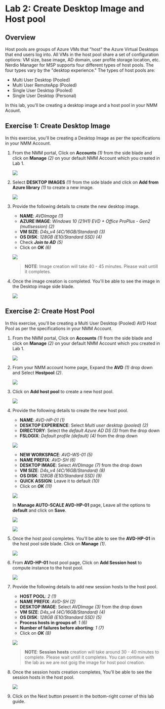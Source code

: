 # Lab 2: Create Desktop Image and Host pool

## Overview

Host pools are groups of Azure VMs that "host" the Azure Virtual Desktops that end users log into. All VMs in the host pool share a set of configuration options: VM size, base image, AD domain, user profile storage location, etc. Nerdio Manager for MSP supports four different types of host pools. The four types vary by the "desktop experience." The types of host pools are: 
* Multi User Desktop (Pooled)
* Multi User RemoteApp (Pooled)
* Single User Desktop (Pooled)
* Single User Desktop (Personal)

In this lab, you'll be creating a desktop image and a host pool in your NMM Acount.

## Exercise 1: Create Desktop Image

In this exercise, you'll be creating a Desktop Image as per the specifications in your NMM Account.

1. From the NMM portal, Click on **Accounts** *(1)* from the side blade and click on **Manage** *(2)* on your default NMM Account which you created in Lab 1.

   ![](media/2s1.png)
   
1. Select **DESKTOP IMAGES** *(1)* from the side blade and click on **Add from Azure library** *(1)* to create a new image.

   ![](media/2s2.png)
   
1. Provide the following details to create the new desktop image.

   - **NAME**: *AVDImage (1)*
   - **AZURE IMAGE**: *Windows 10 (21H1) EVD + Office ProPlus - Gen2 (mutlsession) (2)*
   - **VM SIZE**: *D4s_v4 (4C/16GB/Standard) (3)*
   - **OS DISK**: *128GB (E10/Standard SSD) (4)*
   - Check ***Join to AD*** *(5)*
   - Click on ***OK*** *(6)*

   ![](media/2ss3.png)
   
   >**NOTE**: Image creation will take 40 - 45 minutes. Please wait untill it completes.
   
1. Once the image creation is completed. You'll be able to see the image in the Desktop image side blade.

   ![](media/2ss4.png)
   
## Exercise 2: Create Host Pool

In this exercise, you'll be creating a Multi User Desktop (Pooled) AVD Host Pool as per the specifications in your NMM Account.

1. From the NMM portal, Click on **Accounts** *(1)* from the side blade and click on **Manage** *(2)* on your default NMM Account which you created in Lab 1.

   ![](media/2s1.png)
   
1. From your NMM account home page, Expand the **AVD** *(1)* drop down and Select **Hostpool** *(2)*.

   ![](media/2s5.png)
   
1. Click on **Add host pool** to create a new host pool.

   ![](media/2s6.png)
   
1. Provide the following details to create the new host pool.

   - **NAME**: *AVD-HP-01 (1)*
   - **DESKTOP EXPERIENCE**: Select *Multi user desktop (pooled) (2)*
   - **DIRECTORY**: Select the *default Azure AD DS (3)* from the drop down
   - **FSLOGIX**: *Default profile (default) (4)* from the drop down

   ![](media/2ss7.png)
   
   - **NEW WORKSPACE**: *AVD-WS-01 (5)*
   - **NAME PREFIX**: *AVD-SH (6)*
   - **DESKTOP IMAGE**: Select *AVDImage (7)* from the drop down
   - **VM SIZE**: *D4s_v4 (4C/16GB/Standard) (8)*
   - **OS DISK**: *128GB (E10/Standard SSD) (9)*
   - **QUICK ASSIGN**: Leave it to default *(10)*
   - Click on ***OK*** *(11)*

   ![](media/2ss8.png)

   In **Manage AUTO-SCALE AVD-HP-01** page, Leave all the options to **default** and click on **Save**.
   
   ![](media/2ss9.png)
   
   ![](media/2ss10.png)
   
1. Once the host pool completes. You'll be able to see the **AVD-HP-01** in the host pool side blade. Click on **Manage** *(1)*.

   ![](media/2ss11.png)
   
1. From **AVD-HP-01** host pool page, Click on **Add Session host** to compute instance to the host pool.

   ![](media/2s12.png)
   
1. Provide the following details to add new session hosts to the host pool.

   - **HOST POOL**: *2 (1)*
   - **NAME PREFIX**: *AVD-SH (2)*
   -  **DESKTOP IMAGE**: Select *AVDImage (3)* from the drop down
   - **VM SIZE**: *D4s_v4 (4C/16GB/Standard) (4)*
   - **OS DISK**: *128GB (E10/Standard SSD) (5)*
   - **Process hosts in groups of**: *1 (6)*
   - **Number of failures before aborting**: *1 (7)*
   - Click on ***OK*** *(8)*

   ![](media/2ss13.png)
   
   >**NOTE**: **Session hosts** creation will take around 30 - 40 minutes to complete. Please wait untill it completes. You can continue with the lab as we are not goig the image for host pool creation.
   
 1. Once the session hosts creation completes, You'll be able to see the session hosts in the host pool.

    ![](media/2ss14.png)
    
 1. Click on the Next button present in the bottom-right corner of this lab guide.
   
